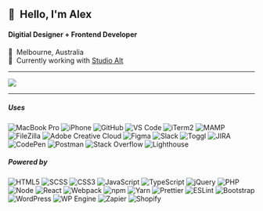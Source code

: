 <h2>👋&nbsp;&nbsp;Hello, I'm Alex</h2>
<h4>Digitial Designer + Frontend Developer</h4>

📍&nbsp;&nbsp;Melbourne, Australia<br/>
🏢&nbsp;&nbsp;Currently working with <a href="https://studioalt.com.au/" target="_blank">Studio Alt</a>

<hr/>

<img src="https://readme-stats-app-alw-codebases-projects.vercel.app/api?username=alw-codebase&custom_title=Stats&number_format=long&include_all_commits=true&title_color=0a69da&&border_color=d0d7de&border_radius=0">

<hr/>
<h5>Uses</h5>

![MacBook Pro](https://img.shields.io/badge/Apple-f6f8fa.svg?logo=apple&logoColor=100000)
![iPhone](https://img.shields.io/badge/iPhone-f6f8fa.svg?logo=iOS&logoColor=100000)
![GitHub](https://img.shields.io/badge/GitHub-f6f8fa.svg?logo=github&logoColor=100000)
![VS Code](https://img.shields.io/badge/VS%20Code-f6f8fa?style=flat&logo=visual-studio-code&logoColor=007ACC)
![iTerm2](https://img.shields.io/badge/iTerm2-f6f8fa.svg?logo=iTerm2&logoColor=000000)
![MAMP](https://img.shields.io/badge/MAMP-f6f8fa?style=flat&logo=mamp&logoColor=02749C)
![FileZilla](https://img.shields.io/badge/FileZilla-f6f8fa?style=flat&logo=FileZilla&logoColor=BF0000)
![Adobe Creative Cloud](https://img.shields.io/badge/Adobe-f6f8fa?logo=Adobe-Creative-Cloud&logoColor=DA1F26)
![Figma](https://img.shields.io/badge/Figma-f6f8fa?logo=figma&logoColor=F24E1E)
![Slack](https://img.shields.io/badge/Slack-f6f8fa?logo=slack&logoColor=4A154B)
![Toggl](https://img.shields.io/badge/Toggl-f6f8fa?logo=toggl&logoColor=E01B22)
![JIRA](https://img.shields.io/badge/JIRA-f6f8fa?logo=jira&logoColor=0052CC)
![CodePen](https://img.shields.io/badge/CodePen-f6f8fa.svg?logo=codePen&logoColor=000000)
![Postman](https://img.shields.io/badge/Postman-f6f8fa.svg?logo=postman&logoColor=FF6C37)
![Stack Overflow](https://img.shields.io/badge/Stack%20Overflow-f6f8fa.svg?logo=stack-overflow&logoColor=F58025)
![Lighthouse](https://img.shields.io/badge/Lighthouse-f6f8fa.svg?logo=Lighthouse&logoColor=F44B21)

<h5>Powered by</h5>

![HTML5](https://img.shields.io/badge/-HTML5-E34F26?style=flat&logo=html5&logoColor=white)
![SCSS](https://img.shields.io/badge/-SCSS-CC6699?style=flat&logo=sass&logoColor=white)
![CSS3](https://img.shields.io/badge/-CSS3-1572B6?style=flat&logo=css3)
![JavaScript](https://img.shields.io/badge/JavaScript-323330.svg?logo=javascript&logoColor=white)
![TypeScript](https://img.shields.io/badge/TypeScript-007ACC.svg?logo=typescript&logoColor=white)
![jQuery](https://img.shields.io/badge/jQuery-0769AD.svg?logo=jquery&logoColor=white)
![PHP](https://img.shields.io/badge/PHP-777BB4.svg?logo=php&logoColor=white)
![Node](https://img.shields.io/badge/Node.js-43853D.svg?logo=node.js&logoColor=white)
![React](https://img.shields.io/badge/React-20232a.svg?logo=react&logoColor=white)
![Webpack](https://img.shields.io/badge/-Webpack-007ACC?style=flat&logo=webpack&logoColor=white)
![npm](https://img.shields.io/badge/-npm-CB3837?style=flat&logo=npm&logoColor=white)
![Yarn](https://img.shields.io/badge/-Yarn-2C8EBB?style=flat&logo=Yarn&logoColor=white)
![Prettier](https://img.shields.io/badge/-Prettier-F7B93E?style=flat&logo=Prettier&logoColor=white)
![ESLint](https://img.shields.io/badge/-ESLint-4B32C3?style=flat&logo=ESLint&logoColor=white)
![Bootstrap](https://img.shields.io/badge/Bootstrap-563D7C.svg?logo=bootstrap&logoColor=white)
![WordPress](https://img.shields.io/badge/WordPress-21759B.svg?logo=wordpress&logoColor=white)
![WP Engine](https://img.shields.io/badge/WP%20Engine-0ECAD4.svg?logo=WPEngine&logoColor=white)
![Zapier](https://img.shields.io/badge/Zapier-FF4A00.svg?logo=zapier&logoColor=white)
![Shopify](https://img.shields.io/badge/Shopify-7AB55C.svg?logo=shopify&logoColor=white)

<!--
- 👋 Hi, I’m @alw-codebase
- 👀 I’m interested in ...
- 🌱 I’m currently learning ...
- 💞️ I’m looking to collaborate on ...
- 📫 How to reach me ...
-->

<!--
alw-codebase/alw-codebase is a ✨ special ✨ repository because its `README.md` (this file) appears on your GitHub profile.
You can click the Preview link to take a look at your changes.
-->
